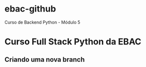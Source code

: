 # ebac-github
Curso de Backend Python - Módulo 5

# Curso Full Stack Python da EBAC

## Criando uma nova branch
